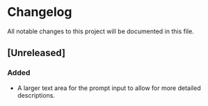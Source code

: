# Changelog

All notable changes to this project will be documented in this file.

## [Unreleased]

### Added

- A larger text area for the prompt input to allow for more detailed descriptions.
